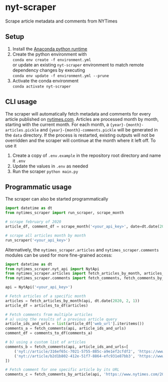 # nyt-scraper
Scrape article metadata and comments from NYTimes

## Setup
1. Install the [Anaconda python runtime](https://anaconda.org/)
1. Create the python environment with  
   `conda env create -f environment.yml`  
   or update an existing `nyt-scraper` environment to match remote dependency changes by executing  
   `conda env update -f environment.yml --prune`
1. Activate the conda environment  
   `conda activate nyt-scraper`

## CLI usage
The scraper will automatically fetch metadata and comments for every article published on
[nytimes.com](https://www.nytimes.com/).
Articles are processed month by month, starting with the current month.
For each month, a `{year}-{month}-articles.pickle` and `{year}-{month}-comments.pickle` will be
generated in the `data` directory.
If the process is restarted, existing outputs will not be overridden and the scraper will continue
at the month where it left off.
To use it

1. Create a copy of `.env.example` in the repository root directory and name it `.env`
2. Update the values in `.env` as needed
3. Run the scraper
   `python main.py`

## Programmatic usage
The scraper can also be started programmatically
```python
import datetime as dt
from nytimes_scraper import run_scraper, scrape_month

# scrape february of 2020
article_df, comment_df = scrape_month('<your_api_key>', date=dt.date(2020, 2, 1))

# scrape all articles month by month
run_scraper('<your_api_key>')
```

Alternatively, the `nytimes_scraper.articles` and `nytimes_scraper.comments` modules can be used for more
fine-grained access:
```python
import datetime as dt
from nytimes_scraper.nyt_api import NytApi
from nytimes_scraper.articles import fetch_articles_by_month, articles_to_df
from nytimes_scraper.comments import fetch_comments, fetch_comments_by_article, comments_to_df

api = NytApi('<your_api_key>')

# Fetch articles of a specific month
articles = fetch_articles_by_month(api, dt.date(2020, 2, 1))
article_df = articles_to_df(articles)

# Fetch comments from multiple articles
# a) using the results of a previous article query
article_ids_and_urls = list(article_df['web_url'].iteritems())
comments_a = fetch_comments(api, article_ids_and_urls)
comment_df = comments_to_df(comments_a)

# b) using a custom list of articles
comments_b = fetch_comments(api, article_ids_and_urls=[
    ('nyt://article/316ef65c-7021-5755-885c-a9e1ef2cfdf2', 'https://www.nytimes.com/2020/01/03/world/middleeast/trump-iran-suleimani.html'),
    ('nyt://article/b2d1b802-412e-51f7-8864-efc931e87bb3', 'https://www.nytimes.com/2020/01/04/opinion/impeachment-witnesses.html'),
])

# Fetch comment for one specific article by its URL
comments_c = fetch_comments_by_article(api, 'https://www.nytimes.com/2019/11/30/opinion/sunday/bernie-sanders.html')
```
